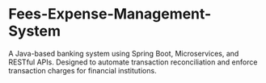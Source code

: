 # Fees-Expense-Management-System
A Java-based banking system using Spring Boot, Microservices, and RESTful APIs. Designed to automate transaction reconciliation and enforce transaction charges for financial institutions.

